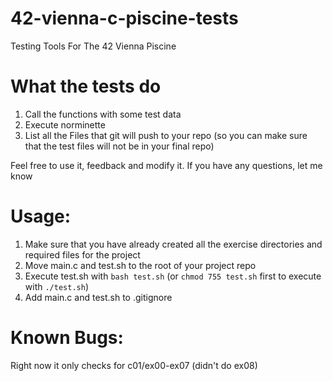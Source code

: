 # 42-vienna-c-piscine-tests
Testing Tools For The 42 Vienna Piscine

# What the tests do
1. Call the functions with some test data
2. Execute norminette
3. List all the Files that git will push to your repo (so you can make sure that the test files will not be in your final repo)

Feel free to use it, feedback and modify it. If you have any questions, let me know

# Usage:
1. Make sure that you have already created all the exercise directories and required files for the project
2. Move main.c and test.sh to the root of your project repo
3. Execute test.sh with `bash test.sh` (or `chmod 755 test.sh` first to execute with `./test.sh`)
4. Add main.c and test.sh to .gitignore

# Known Bugs:
Right now it only checks for c01/ex00-ex07 (didn't do ex08)
